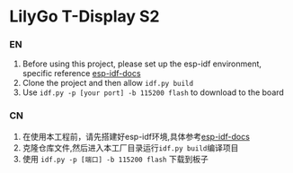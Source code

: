 # LilyGo T-Display S2


### EN
1. Before using this project, please set up the esp-idf environment, specific reference [esp-idf-docs](https://docs.espressif.com/projects/esp-idf/en/latest/esp32s2/get-started/index.html)
2. Clone the project and then allow `idf.py build`
3. Use `idf.py -p [your port] -b 115200 flash` to download to the board


### CN
1. 在使用本工程前，请先搭建好esp-idf环境,具体参考[esp-idf-docs](https://docs.espressif.com/projects/esp-idf/en/latest/esp32s2/get-started/index.html)
2. 克隆仓库文件,然后进入本工厂目录运行`idf.py build`编译项目
3. 使用 `idf.py -p [端口] -b 115200 flash` 下载到板子
